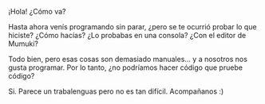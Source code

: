¡Hola! ¿Cómo va?

Hasta ahora venís programando sin parar, ¿pero se te ocurrió probar lo que hiciste? ¿Cómo hacías? ¿Lo probabas en una consola? ¿Con el editor de Mumuki?

Todo bien, pero esas cosas son demasiado manuales... y a nosotros nos gusta programar. Por lo tanto, ¿no podríamos hacer código que pruebe código?

Si. Parece un trabalenguas pero no es tan difícil. Acompañanos :)